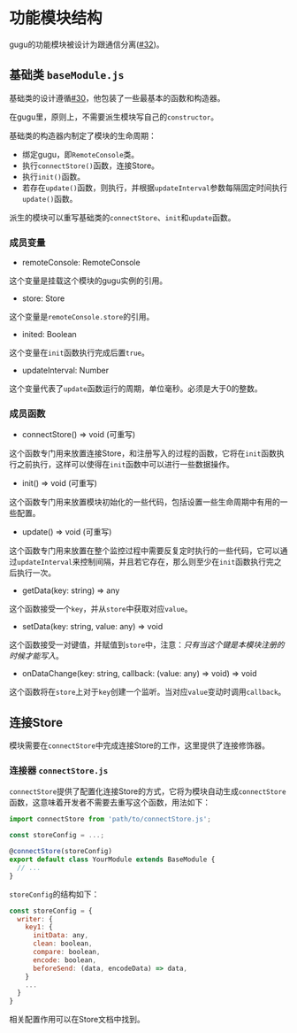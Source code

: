 # 功能模块结构

gugu的功能模块被设计为跟通信分离([#32](https://github.com/sekaiamber/gugu-remote-console/issues/32))。

## 基础类 `baseModule.js`

基础类的设计遵循[#30](https://github.com/sekaiamber/gugu-remote-console/issues/30)，他包装了一些最基本的函数和构造器。

在gugu里，原则上，不需要派生模块写自己的`constructor`。

基础类的构造器内制定了模块的生命周期：

* 绑定gugu，即`RemoteConsole`类。
* 执行`connectStore()`函数，连接Store。
* 执行`init()`函数。
* 若存在`update()`函数，则执行，并根据`updateInterval`参数每隔固定时间执行`update()`函数。

派生的模块可以重写基础类的`connectStore`、`init`和`update`函数。

### 成员变量

* remoteConsole: RemoteConsole

这个变量是挂载这个模块的gugu实例的引用。

* store: Store

这个变量是`remoteConsole.store`的引用。

* inited: Boolean

这个变量在`init`函数执行完成后置`true`。

* updateInterval: Number

这个变量代表了`update`函数运行的周期，单位毫秒。必须是大于0的整数。

### 成员函数

* connectStore() => void (可重写)

这个函数专门用来放置连接Store，和注册写入的过程的函数，它将在`init`函数执行之前执行，这样可以使得在`init`函数中可以进行一些数据操作。

* init() => void (可重写)

这个函数专门用来放置模块初始化的一些代码，包括设置一些生命周期中有用的一些配置。

* update() => void (可重写)

这个函数专门用来放置在整个监控过程中需要反复定时执行的一些代码，它可以通过`updateInterval`来控制间隔，并且若它存在，那么则至少在`init`函数执行完之后执行一次。

* getData(key: string) => any

这个函数接受一个`key`，并从`store`中获取对应`value`。

* setData(key: string, value: any) => void

这个函数接受一对键值，并赋值到`store`中，注意：*只有当这个键是本模块注册的时候才能写入*。

* onDataChange(key: string, callback: (value: any) => void) => void

这个函数将在`store`上对于`key`创建一个监听。当对应`value`变动时调用`callback`。

## 连接Store

模块需要在`connectStore`中完成连接Store的工作，这里提供了连接修饰器。

### 连接器 `connectStore.js`

`connectStore`提供了配置化连接Store的方式，它将为模块自动生成`connectStore`函数，这意味着开发者不需要去重写这个函数，用法如下：

```javascript
import connectStore from 'path/to/connectStore.js';

const storeConfig = ...;

@connectStore(storeConfig)
export default class YourModule extends BaseModule {
  // ...
}
```

`storeConfig`的结构如下：

```javascript
const storeConfig = {
  writer: {
    key1: {
      initData: any,
      clean: boolean,
      compare: boolean,
      encode: boolean,
      beforeSend: (data, encodeData) => data,
    }
    ...
  }
}
```

相关配置作用可以在Store文档中找到。
